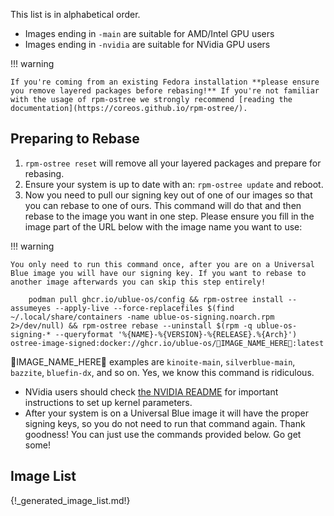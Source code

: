 This list is in alphabetical order. 

- Images ending in `-main` are suitable for AMD/Intel GPU users
- Images ending in `-nvidia` are suitable for NVidia GPU users

!!! warning

    If you're coming from an existing Fedora installation **please ensure you remove layered packages before rebasing!** If you're not familiar with the usage of rpm-ostree we strongly recommend [reading the documentation](https://coreos.github.io/rpm-ostree/).

## Preparing to Rebase 

1. `rpm-ostree reset` will remove all your layered packages and prepare for rebasing.
2. Ensure your system is up to date with an: `rpm-ostree update` and reboot. 
3. Now you need to pull our signing key out of one of our images so that you can rebase to one of ours. This command will do that and then rebase to the image you want in one step. Please ensure you fill in the image part of the URL below with the image name you want to use:

!!! warning

    You only need to run this command once, after you are on a Universal Blue image you will have our signing key. If you want to rebase to another image afterwards you can skip this step entirely!

        podman pull ghcr.io/ublue-os/config && rpm-ostree install --assumeyes --apply-live --force-replacefiles $(find ~/.local/share/containers -name ublue-os-signing.noarch.rpm 2>/dev/null) && rpm-ostree rebase --uninstall $(rpm -q ublue-os-signing-* --queryformat '%{NAME}-%{VERSION}-%{RELEASE}.%{Arch}') ostree-image-signed:docker://ghcr.io/ublue-os/🚨IMAGE_NAME_HERE🚨:latest

🚨IMAGE_NAME_HERE🚨 examples are `kinoite-main`, `silverblue-main`, `bazzite`, `bluefin-dx`, and so on. Yes, we know this command is ridiculous. 

- NVidia users should check [the NVIDIA README](https://universal-blue.org/images/nvidia/) for important instructions to set up kernel parameters.
- After your system is on a Universal Blue image it will have the proper signing keys, so you do not need to run that command again. Thank goodness! You can just use the commands provided below. Go get some!
   
## Image List

{!_generated_image_list.md!}
